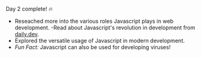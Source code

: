 Day 2 complete! 🔥

- Reseached more into the various roles Javascript plays in web development.
-Read about Javascript's revolution in development from [daily.dev](https://daily.dev/).
- Explored the versatile usage of Javascript in modern development.
- *Fun Fact:* Javascript can also be used for developing viruses!